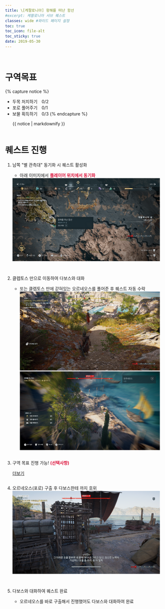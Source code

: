 ```yaml
---
title: \[케팔로니아] 항해를 떠난 함선
#excerpt: 케팔로니아 서브 퀘스트
classes: wide #와이드 페이지 설정
toc: true
toc_icon: file-alt
toc_sticky: true
date: 2019-05-30
---
```


<head>
    <style type="text/css">
        aside { font-size: 22px; }
        section { font-size: 16px; }
        .notice--primary > ul { font-size: 14px; }
        tbody, th { text-align: center; }
        .notice--primary { width: 50%; margin-left: 24px; }
        b { color: crimson; }
    </style>
    ​<script>
        function SirenFunction(idMyDiv){
        var objDiv = document.getElementById(idMyDiv);
        if(objDiv.style.display=="block")
            objDiv.style.display = "none";
        else
            objDiv.style.display = "block";
        }
    </script> 
</head>
<br>


# 구역목표
{% capture notice %}
* 두목 처치하기　0/2
* 포로 풀어주기　0/1
* 보물 획득하기　0/3
{% endcapture %}

<div class="notice--primary">{{ notice | markdownify }}</div>
<br>


# 퀘스트 진행

1. 남쪽 "별 관측대" 동기화 시 퀘스트 활성화
    - 아래 이미지에서 <b>플레이어 위치에서 동기화</b>
    <a href="https://raw.githubusercontent.com/kimguri/kimguri.github.io/master/assets/images/aoc/kephallonia/04-A-Ship-Came-Sailing/1.png">
        <img src="https://raw.githubusercontent.com/kimguri/kimguri.github.io/master/assets/images/aoc/kephallonia/04-A-Ship-Came-Sailing/1.png">
    </a>
    <pre></pre>
    <pre></pre>
    
2. 클렙토스 만으로 이동하여 다보스와 대화
    - 또는 클렙토스 만에 갇혀있는 오르네오스를 풀어준 후 퀘스트 자동 수락
        <figure class="half" style="margin: 0px;">
            <a href="https://raw.githubusercontent.com/kimguri/kimguri.github.io/master/assets/images/aoc/kephallonia/04-A-Ship-Came-Sailing/2-1.png">
                <img src="https://raw.githubusercontent.com/kimguri/kimguri.github.io/master/assets/images/aoc/kephallonia/04-A-Ship-Came-Sailing/2-1.png">
            </a>
            <a href="https://raw.githubusercontent.com/kimguri/kimguri.github.io/master/assets/images/aoc/kephallonia/04-A-Ship-Came-Sailing/2-2.png">
                <img src="https://raw.githubusercontent.com/kimguri/kimguri.github.io/master/assets/images/aoc/kephallonia/04-A-Ship-Came-Sailing/2-2.png">
            </a>
        </figure>
        <pre></pre>

3. 구역 목표 진행 가능! <b>(선택사항)</b>
    <div class="con_inner">
        <div class="sir_singo_msg">
            <a href="#" onclick="SirenFunction('SirenDiv'); return false;" class="blind_view btn">
                <i class="fas fa-caret-square-down"></i> 더보기
            </a>
        </div>
        <div class="singo_view" id="SirenDiv" style="display:none">
            <table>
                <thead>
                    <tr>
                        <th style="width:15%">순서</th>
                        <th>이미지</th>
                    </tr>
                </thead>
                <tbody>
                    <tr>
                        <td>두목 처치하기 0/2</td>
                        <td>
                            <a href="https://raw.githubusercontent.com/kimguri/kimguri.github.io/master/assets/images/aoc/kephallonia/04-A-Ship-Came-Sailing/3-1.png">
                                <img src="https://raw.githubusercontent.com/kimguri/kimguri.github.io/master/assets/images/aoc/kephallonia/04-A-Ship-Came-Sailing/3-1.png">
                            </a>
                        </td>
                    </tr>
                    <tr>
                        <td>포로 풀어주기 0/1</td>
                        <td>
                        <a href="https://raw.githubusercontent.com/kimguri/kimguri.github.io/master/assets/images/aoc/kephallonia/04-A-Ship-Came-Sailing/3-2.png">
                            <img src="https://raw.githubusercontent.com/kimguri/kimguri.github.io/master/assets/images/aoc/kephallonia/04-A-Ship-Came-Sailing/3-2.png">
                        </a>
                        </td>
                    </tr>
                    <tr>
                        <td>보물 획득하기 0/3</td>
                        <td>
                            <figure class="half" style="margin: 0px;">
                                <a href="https://raw.githubusercontent.com/kimguri/kimguri.github.io/master/assets/images/aoc/kephallonia/04-A-Ship-Came-Sailing/3-3.png">
                                    <img src="https://raw.githubusercontent.com/kimguri/kimguri.github.io/master/assets/images/aoc/kephallonia/04-A-Ship-Came-Sailing/3-3.png">
                                </a>
                                <a href="https://raw.githubusercontent.com/kimguri/kimguri.github.io/master/assets/images/aoc/kephallonia/04-A-Ship-Came-Sailing/3-c-1.png">
                                    <img src="https://raw.githubusercontent.com/kimguri/kimguri.github.io/master/assets/images/aoc/kephallonia/04-A-Ship-Came-Sailing/3-c-1.png">
                                </a>
                            </figure>
                            <figure class="half" style="margin: 0px;">
                                <a href="https://raw.githubusercontent.com/kimguri/kimguri.github.io/master/assets/images/aoc/kephallonia/04-A-Ship-Came-Sailing/3-4.png">
                                    <img src="https://raw.githubusercontent.com/kimguri/kimguri.github.io/master/assets/images/aoc/kephallonia/04-A-Ship-Came-Sailing/3-4.png">
                                </a>
                                <a href="https://raw.githubusercontent.com/kimguri/kimguri.github.io/master/assets/images/aoc/kephallonia/04-A-Ship-Came-Sailing/4-1.png">
                                    <img src="https://raw.githubusercontent.com/kimguri/kimguri.github.io/master/assets/images/aoc/kephallonia/04-A-Ship-Came-Sailing/4-1.png">
                                </a>
                            </figure>
                            <figure class="third" style="margin: 0px;">
                                <a href="https://raw.githubusercontent.com/kimguri/kimguri.github.io/master/assets/images/aoc/kephallonia/04-A-Ship-Came-Sailing/3-5.png">
                                    <img src="https://raw.githubusercontent.com/kimguri/kimguri.github.io/master/assets/images/aoc/kephallonia/04-A-Ship-Came-Sailing/3-4.png">
                                </a>
                                <a href="https://raw.githubusercontent.com/kimguri/kimguri.github.io/master/assets/images/aoc/kephallonia/04-A-Ship-Came-Sailing/3-c-2-1.png">
                                    <img src="https://raw.githubusercontent.com/kimguri/kimguri.github.io/master/assets/images/aoc/kephallonia/04-A-Ship-Came-Sailing/3-c-2-1.png">
                                </a>
                                <a href="https://raw.githubusercontent.com/kimguri/kimguri.github.io/master/assets/images/aoc/kephallonia/04-A-Ship-Came-Sailing/3-c-2-2.png">
                                    <img src="https://raw.githubusercontent.com/kimguri/kimguri.github.io/master/assets/images/aoc/kephallonia/04-A-Ship-Came-Sailing/3-c-2-2.png">
                                </a>
                            </figure>
                        </td>
                    </tr>
                </tbody>
            </table>              
        </div>
    </div>
    <pre></pre>

4. 오르네오스(포로) 구출 후 다보스한테 까지 호위
    <a href="https://raw.githubusercontent.com/kimguri/kimguri.github.io/master/assets/images/aoc/kephallonia/04-A-Ship-Came-Sailing/4-2.png">
        <img src="https://raw.githubusercontent.com/kimguri/kimguri.github.io/master/assets/images/aoc/kephallonia/04-A-Ship-Came-Sailing/4-2.png">
    </a>
    <pre></pre><pre></pre>

5. 다보스와 대화하여 퀘스트 완료
    - 오르네오스를 바로 구출해서 진행했어도 다보스와 대화하여 완료